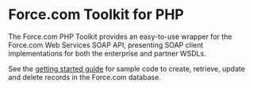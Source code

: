 Force.com Toolkit for PHP
=========================

The Force.com PHP Toolkit provides an easy-to-use wrapper for the Force.com Web Services SOAP API, presenting SOAP client implementations for both the enterprise and partner WSDLs.

See the [getting started guide](http://wiki.developerforce.com/index.php/Getting_Started_with_the_Force.com_Toolkit_for_PHP) for sample code to create, retrieve, update and delete records in the Force.com database.
